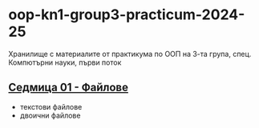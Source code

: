 # oop-kn1-group3-practicum-2024-25

Хранилище с материалите от практикума по ООП на 3-та група, спец. Компютърни науки, първи поток

## [Седмица 01 - Файлове](01.%20Files/README.md)

- текстови файлове
- двоични файлове
